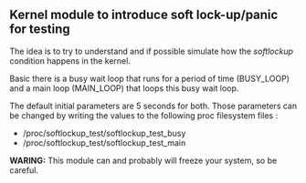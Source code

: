 ## Kernel module to introduce soft lock-up/panic for testing

The idea is to try to understand and if possible simulate how the *softlockup*
condition happens in the kernel.

Basic there is a busy wait loop that runs for a period of time (BUSY_LOOP) and a
main loop (MAIN_LOOP) that loops this busy wait loop.

The default initial parameters are 5 seconds for both. Those parameters can be
changed by writing the values to the following proc filesystem files :

* /proc/softlockup_test/softlockup_test_busy
* /proc/softlockup_test/softlockup_test_main

**WARING:** This module can and probably will freeze your system, so be careful.
